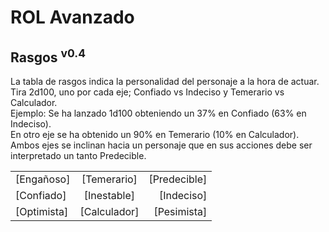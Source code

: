 # ROL Avanzado
## Rasgos <sup>v0.4</sup>

La tabla de rasgos indica la personalidad del personaje a la hora de actuar.   
Tira 2d100, uno por cada eje; Confiado vs Indeciso y Temerario vs Calculador.  
Ejemplo: Se ha lanzado 1d100 obteniendo un 37% en Confiado (63% en Indeciso).  
En otro eje se ha obtenido un 90% en Temerario (10% en Calculador).  
Ambos ejes se inclinan hacia un personaje que en sus acciones debe ser interpretado un tanto Predecible.

|             |              |              |
| ----------- | :----------: | -----------: |
| [Engañoso]  | [Temerario]  | [Predecible] |
| [Confiado]  | [Inestable]  | [Indeciso]   |
| [Optimista] | [Calculador] | [Pesimista]  |
